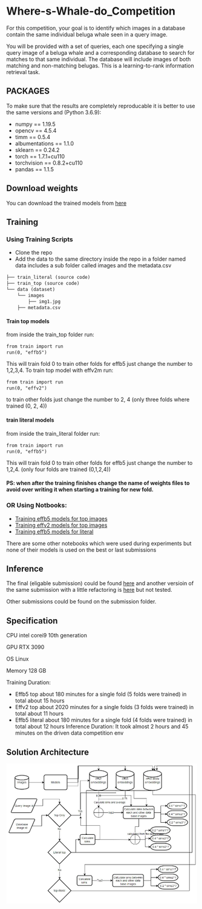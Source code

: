# Where-s-Whale-do_Competition
For this competition, your goal is to identify which images in a database contain the same individual beluga whale seen in a query image.

You will be provided with a set of queries, each one specifying a single query image of a beluga whale and a corresponding database to search for matches to that same individual. The database will include images of both matching and non-matching belugas. This is a learning-to-rank information retrieval task.

## PACKAGES
To make sure that the results are completely reproducable it is better to use the same versions and (Python 3.6.9):
- numpy == 1.19.5
- opencv == 4.5.4
- timm == 0.5.4
- albumentations == 1.1.0
- sklearn == 0.24.2
- torch == 1.7.1+cu110
- torchvision == 0.8.2+cu110
- pandas == 1.1.5

## Download weights
You can download the trained models from <a href="https://drive.google.com/drive/folders/1uHCh6ZOAmB6qULURklHse_CuoU-NpaQU?usp=sharing"> here</a>

## Training
### Using Training Scripts
* Clone the repo
* Add the data to the same directory inside the repo in a folder named data includes a sub folder called images and the metadata.csv
```
├── train_literal (source code)
├── train_top (source code)
└── data (dataset)
    └── images
        ├── img1.jpg
    ├── metadata.csv

```
  #### Train top models
  from inside the train_top folder run:
  ```
  from train import run
  run(0, "effb5")
  
  ```
  This will train fold 0 to train other folds for effb5 just change the number to 1,2,3,4.
  To train top model with effv2m run:
  ```
  from train import run
  run(0, "effv2")
  
  ```
  to train other folds just change the number to 2, 4 (only three folds where trained (0, 2, 4))
  #### train literal models
  from inside the train_literal folder run:
  ```
  from train import run
  run(0, "effb5")
  
  ```
  This will train fold 0 to train other folds for effb5 just change the number to 1,2,4. 
  (only four folds are trained (0,1,2,4))
  #### PS: when after the training finishes change the name of weights files to avoid over writing it when starting a training for new fold.
### OR Using Notbooks:
* <a href="https://github.com/ammarali32/Where-s-Whale-do_Competition/blob/main/submissions/score_4661/training_notebooks/model_tf_efficientnet_b4_ns_IMG_SIZE_512_arcface_f0_7.16.ipynb"> Training effb5 models for top images </a>
* <a href="https://github.com/ammarali32/Where-s-Whale-do_Competition/blob/main/submissions/score_4661/training_notebooks/model_efficientnetv2_rw_m_IMG_SIZE_512_arcface_f2_6-79.ipynb"> Training effv2 models for top images </a>
* <a href="https://github.com/ammarali32/Where-s-Whale-do_Competition/blob/main/submissions/score_4903/training_nb/model_tf_efficientnet_b4_ns_IMG_SIZE_512_arcface_f4_literal_newapproach.ipynb"> Training effb5 models for literal </a>

There are some other notebooks which were used during experiments but none of their models is used on the best or last submissions

## Inference
The final (eligable submission) could be found <a href="https://github.com/ammarali32/Where-s-Whale-do_Competition/blob/main/submissions/score_4887_final/main.py"> here</a> 
and another versioin of the same submission with a little refactoring is <a href="https://github.com/ammarali32/Where-s-Whale-do_Competition/blob/main/inference.py">here</a> but not tested.

 Other submissions could be found on the submission folder.
## Specification

CPU intel corei9 10th generation

GPU RTX 3090

OS Linux

Memory 128 GB

Training Duration:
* Effb5 top about 180 minutes for a single fold (5 folds were trained)  in total about 15 hours
* Effv2 top about 2020 minutes for a single folds (3 folds were trained) in total about 11 hours
* Effb5 literal about 180 minutes for a single fold (4 folds were trained) in total about 12 hours
Inference Duration:
It took almost 2 hours and 45 minutes on the driven data competition env
## Solution Architecture
![Alt Text](https://github.com/ammarali32/Where-s-Whale-do_Competition/blob/main/images/whale_diagram.JPG)
